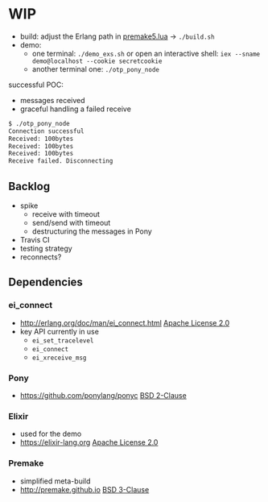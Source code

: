 # WIP

- build: adjust the Erlang path in [premake5.lua](premake5.lua) &rarr; `./build.sh`
- demo:
  - one terminal: `./demo_exs.sh` or open an interactive shell: `iex --sname demo@localhost --cookie secretcookie`
  - another terminal one: `./otp_pony_node`

successful POC:

- messages received
- graceful handling a failed receive

```txt
$ ./otp_pony_node
Connection successful
Received: 100bytes
Received: 100bytes
Received: 100bytes
Receive failed. Disconnecting
```

## Backlog

- spike
  - receive with timeout
  - send/send with timeout
  - destructuring the messages in Pony
- Travis CI
- testing strategy
- reconnects?

## Dependencies

### ei_connect

- http://erlang.org/doc/man/ei_connect.html [Apache License 2.0](https://www.erlang.org/about)
- key API currently in use
  - `ei_set_tracelevel`
  - `ei_connect`
  - `ei_xreceive_msg`

### Pony

- https://github.com/ponylang/ponyc [BSD 2-Clause](https://github.com/ponylang/ponyc/blob/master/LICENSE)

### Elixir

- used for the demo
- https://elixir-lang.org [Apache License 2.0](https://github.com/elixir-lang/elixir/blob/master/LICENSE)

### Premake

- simplified meta-build
- http://premake.github.io [BSD 3-Clause](https://github.com/premake/premake-core/blob/master/LICENSE.txt)